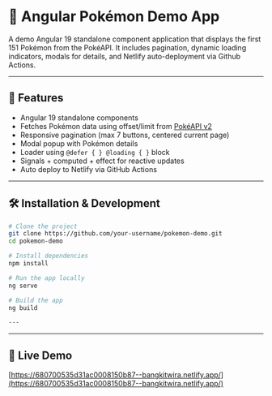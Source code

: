 # 🧩 Angular Pokémon Demo App

A demo Angular 19 standalone component application that displays the first 151 Pokémon from the PokéAPI. It includes pagination, dynamic loading indicators, modals for details, and Netlify auto-deployment via Github Actions.

---

## 📸 Features

- Angular 19 standalone components
- Fetches Pokémon data using offset/limit from [PokéAPI v2](https://pokeapi.co/)
- Responsive pagination (max 7 buttons, centered current page)
- Modal popup with Pokémon details
- Loader using `@defer { } @loading { }` block
- Signals + computed + effect for reactive updates
- Auto deploy to Netlify via GitHub Actions

---

## 🛠️ Installation & Development

```bash
# Clone the project
git clone https://github.com/your-username/pokemon-demo.git
cd pokemon-demo

# Install dependencies
npm install

# Run the app locally
ng serve

# Build the app
ng build

---
```

---

## 🚀 Live Demo

[https://680700535d31ac0008150b87--bangkitwira.netlify.app/](https://680700535d31ac0008150b87--bangkitwira.netlify.app/)
